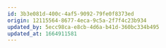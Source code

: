 ```yaml
---
id: 3b3e081d-400c-4af5-9092-79fe0f8373ed
origin: 12115564-8677-4eca-9c5a-2f7f4c23b934
updated_by: 5ecc98ca-e8cb-4d6a-b41d-360bc334b495
updated_at: 1664911581
---
```

